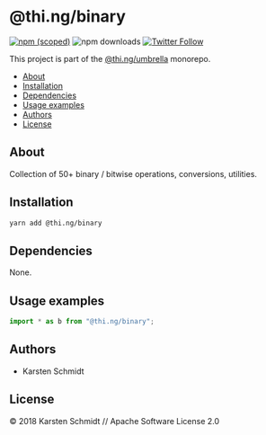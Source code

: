 # @thi.ng/binary

[![npm (scoped)](https://img.shields.io/npm/v/@thi.ng/binary.svg)](https://www.npmjs.com/package/@thi.ng/binary)
![npm downloads](https://img.shields.io/npm/dm/@thi.ng/binary.svg)
[![Twitter Follow](https://img.shields.io/twitter/follow/thing_umbrella.svg?style=flat-square&label=twitter)](https://twitter.com/thing_umbrella)

This project is part of the
[@thi.ng/umbrella](https://github.com/thi-ng/umbrella/) monorepo.

<!-- TOC depthFrom:2 depthTo:3 -->

- [About](#about)
- [Installation](#installation)
- [Dependencies](#dependencies)
- [Usage examples](#usage-examples)
- [Authors](#authors)
- [License](#license)

<!-- /TOC -->

## About

Collection of 50+ binary / bitwise operations, conversions, utilities.

## Installation

```bash
yarn add @thi.ng/binary
```

## Dependencies

None.

## Usage examples

```ts
import * as b from "@thi.ng/binary";
```

## Authors

- Karsten Schmidt

## License

&copy; 2018 Karsten Schmidt // Apache Software License 2.0

